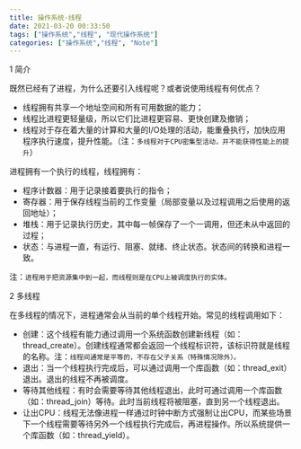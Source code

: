```yaml
---
title: 操作系统-线程
date: 2021-03-20 00:33:50
tags: ["操作系统","线程", "现代操作系统"]
categories: ["操作系统","线程", "Note"]
---
```


1 简介

既然已经有了进程，为什么还要引入线程呢？或者说使用线程有何优点？

- 线程拥有共享一个地址空间和所有可用数据的能力；
- 线程比进程更轻量级，所以它们比进程更容易、更快创建及撤销；
- 线程对于存在着大量的计算和大量的I/O处理的活动，能重叠执行，加快应用程序执行速度，提升性能。（注：`多线程对于CPU密集型活动，并不能获得性能上的提升`）

<!--more-->

进程拥有一个执行的线程，线程拥有：

- 程序计数器：用于记录接着要执行的指令；
- 寄存器：用于保存线程当前的工作变量（局部变量以及过程调用之后使用的返回地址）；
- 堆栈：用于记录执行历史，其中每一帧保存了一个一调用，但还未从中返回的过程；
- 状态：与进程一直，有运行、阻塞、就绪、终止状态。状态间的转换和进程一致。



注：`进程用于把资源集中到一起，而线程则是在CPU上被调度执行的实体。`



2 多线程

在多线程的情况下，进程通常会从当前的单个线程开始。常见的线程调用如下：

- 创建：这个线程有能力通过调用一个系统函数创建新线程（如：thread_create）。创建线程通常都会返回一个线程标识符，该标识符就是线程的名称。注：`线程间通常是平等的，不存在父子关系（特殊情况除外）。`
- 退出：当一个线程执行完成后，可以通过调用一个库函数（如：thread_exit）退出。退出的线程不再被调度。
- 等待其他线程：有时会需要等待其他线程退出，此时可通过调用一个库函数（如：thread_join）等待。此时当前线程将被阻塞，直到另一个线程退出。
- 让出CPU：线程无法像进程一样通过时钟中断方式强制让出CPU，而某些场景下一个线程需要等待另外一个线程执行完成后，再进程操作。所以系统提供一个库函数（如：thread_yield）。



